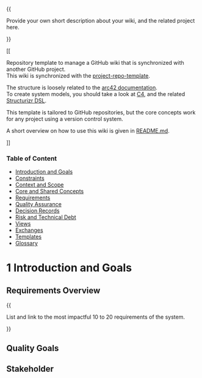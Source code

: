 {{
  
Provide your own short description about your wiki, and the related project here.

}}

[[

Repository template to manage a GitHub wiki that is synchronized with another GitHub project.\
This wiki is synchronized with the [project-repo-template](https://github.com/mhatzl/project-repo-template).

The structure is loosely related to the [arc42 documentation](https://docs.arc42.org/home/).\
To create system models, you should take a look at [C4](https://c4model.com/), and the related [Structurizr DSL](https://structurizr.com/).

This template is tailored to GitHub repositories, but the core concepts work for any project using a version control system.

A short overview on how to use this wiki is given in [README.md](README).

]]

### Table of Content

- [Introduction and Goals](#1-introduction-and-goals)
- [Constraints](2-Constraints)
- [Context and Scope](3-Context-and-Scope)
- [Core and Shared Concepts](4-Core-and-Shared-Concepts)
- [Requirements](5-Requirements/5-Requirements)
- [Quality Assurance](6-Quality-Assurance)
- [Decision Records](7-Decision-Records/7-Decision-Records)
- [Risk and Technical Debt](8-Risk-and-Technical-Debt)
- [Views](9-Views/9-Views)
- [Exchanges](Exchanges/Exchanges)
- [Templates](Templates/Templates)
- [Glossary](Glossary)

# 1 Introduction and Goals



## Requirements Overview

{{
  
List and link to the most impactful 10 to 20 requirements of the system.

}}

## Quality Goals



## Stakeholder

